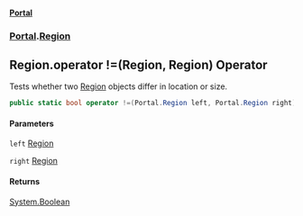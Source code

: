 #### [Portal](index.md 'index')
### [Portal](Portal.md 'Portal').[Region](Region.md 'Portal.Region')

## Region.operator !=(Region, Region) Operator

Tests whether two [Region](Region.md 'Portal.Region') objects differ in location or size.

```csharp
public static bool operator !=(Portal.Region left, Portal.Region right);
```
#### Parameters

<a name='Portal.Region.op_Inequality(Portal.Region,Portal.Region).left'></a>

`left` [Region](Region.md 'Portal.Region')

<a name='Portal.Region.op_Inequality(Portal.Region,Portal.Region).right'></a>

`right` [Region](Region.md 'Portal.Region')

#### Returns
[System.Boolean](https://docs.microsoft.com/en-us/dotnet/api/System.Boolean 'System.Boolean')